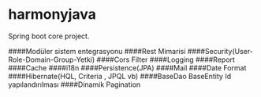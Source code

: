 # harmonyjava
Spring boot core project.

####Modüler sistem entegrasyonu
####Rest Mimarisi
####Security(User-Role-Domain-Group-Yetki)
####Cors Filter
####Logging
####Report
####Cache
####i18n
####Persistence(JPA)
####Mail
####Date Format
####Hibernate(HQL, Criteria , JPQL vb)
####BaseDao BaseEntity Id yapılandırılması
####Dinamik Pagination

